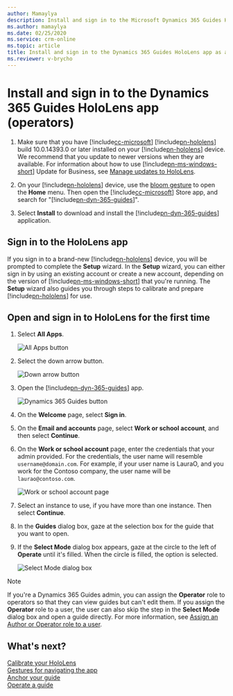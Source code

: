 ```yaml
---
author: Mamaylya
description: Install and sign in to the Microsoft Dynamics 365 Guides HoloLens app as an operator.
ms.author: mamaylya
ms.date: 02/25/2020
ms.service: crm-online
ms.topic: article
title: Install and sign in to the Dynamics 365 Guides HoloLens app as an operator
ms.reviewer: v-brycho
---
```


# Install and sign in to the Dynamics 365 Guides HoloLens app (operators)

1. Make sure that you have [!include[cc-microsoft](../includes/cc-microsoft.md)] [!include[pn-hololens](../includes/pn-hololens.md)] build 10.0.14393.0 or later installed on your [!include[pn-hololens](../includes/pn-hololens.md)] device. We recommend that you update to newer versions when they are available. For information about how to use [!include[pn-ms-windows-short](../includes/pn-ms-windows-short.md)] Update for Business, see [Manage updates to HoloLens](https://docs.microsoft.com/HoloLens/hololens-updates).

2. On your [!include[pn-hololens](../includes/pn-hololens.md)] device, use the [bloom gesture](authoring-gestures.md) to open the **Home** menu. Then open the [!include[cc-microsoft](../includes/cc-microsoft.md)] Store app, and search for "[!include[pn-dyn-365-guides](../includes/pn-dyn-365-guides.md)]".

3. Select **Install** to download and install the [!include[pn-dyn-365-guides](../includes/pn-dyn-365-guides.md)] application.

## Sign in to the HoloLens app

If you sign in to a brand-new [!include[pn-hololens](../includes/pn-hololens.md)] device, you will be prompted to complete the **Setup** wizard. In the **Setup** wizard, you can either sign in by using an existing account or create a new account, depending on the version of [!include[pn-ms-windows-short](../includes/pn-ms-windows-short.md)] that you're running. The **Setup** wizard also guides you through steps to calibrate and prepare [!include[pn-hololens](../includes/pn-hololens.md)] for use. 
 
## Open and sign in to HoloLens for the first time

1. Select **All Apps**.

    ![All Apps button](media/hololens-apps.PNG "All Apps button")

2. Select the down arrow button.

    ![Down arrow button](media/hololens-down-arrow.PNG "Down arrow button")

3. Open the [!include[pn-dyn-365-guides](../includes/pn-dyn-365-guides.md)] app.

    ![Dynamics 365 Guides button](media/open-guides-application.PNG "Dynamics 365 Guides button")

4. On the **Welcome** page, select **Sign in**. 

5. On the **Email and accounts** page, select **Work or school account**, and then select **Continue**.

6. On the **Work or school account** page, enter the credentials that your admin provided. For the credentials, the user name will resemble `username@domain.com`. For example, if your user name is LauraO, and you work for the Contoso company, the user name will be `laurao@contoso.com`.

    ![Work or school account page](media/sign-in-hololens.PNG "Work or school account page")

7. Select an instance to use, if you have more than one instance. Then select **Continue**.

8. In the **Guides** dialog box, gaze at the selection box for the guide that you want to open.

9. If the **Select Mode** dialog box appears, gaze at the circle to the left of **Operate** until it's filled. When the circle is filled, the option is selected.

    ![Select Mode dialog box](media/select-mode-operate.png "Select Mode dialog box")

> [!NOTE]
> If you're a Dynamics 365 Guides admin, you can assign the **Operator** role to operators so that they can view guides but can't edit them. If you assign the **Operator** role to a user, the user can also skip the step in the **Select Mode** dialog box and open a guide directly. For more information, see [Assign an Author or Operator role to a user](assign-role.md).

## What's next?

[Calibrate your HoloLens](operator-calibrate.md)<br>
[Gestures for navigating the app](operator-gestures.md)<br>
[Anchor your guide](operator-anchor.md)<br>
[Operate a guide](operator-step-card-orientation.md)
